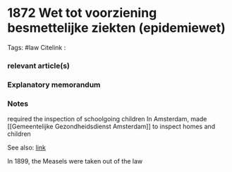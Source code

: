 # 1872 Wet tot voorziening besmettelijke ziekten (epidemiewet)
Tags: #law 
Citelink :


### relevant article(s)

### Explanatory memorandum

### Notes

required the inspection of schoolgoing children
In Amsterdam, made [[Gemeentelijke Gezondheidsdienst Amsterdam]] to inspect homes and children

See also: [link](file:///C:/Users/vdmee/Downloads/16170-Artikel%20Tekst-17438-1-10-20150309.pdf)

In 1899, the Measels were taken out of the law